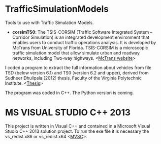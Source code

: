 # TrafficSimulationModels

Tools to use with Traffic Simulation Models. 

- **corsimTS0**:
The TSIS-CORSIM (Traffic Software Integrated System – Corridor Simulation) is an integrated development environment that enables users to conduct traffic operations analysis. It is developed by McTrans from University of Florida. TSIS-CORSIM is a microscopic traffic simulation model that allow simulate urban and roadway networks, including Two-way highways.
<[McTrans website](https://mctrans.ce.ufl.edu/mct/index.php/tsis-corsim/)>

I coded a program to extract the full information about vehicles from file TSD (below version 6.1) and TS0 (version 6.2 and upper), derived from Sudheer Dhulipala [2012] thesis, Faculty of the Virginia Polytechnic Institute. <[Thesis](https://vtechworks.lib.vt.edu/handle/10919/33426)> 

The program was coded in C++. The Python version is coming.

# MS VISUAL STUDIO C++ 2013

This project is written in Visual C++ and contained in a Microsoft Visual Studio C++ 2013 solution project. To run the exe file it is necessary the vs_redist.x86 or vs_redist.x64 <[MVSC](https://support.microsoft.com/pt-br/help/2977003/the-latest-supported-visual-c-downloads)>.
